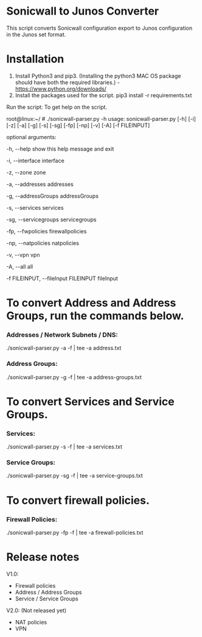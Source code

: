 # Sonicwall to Junos Converter

This script converts Sonicwall configuration export to Junos configuration in the Junos set format.

# Installation
1. Install Python3 and pip3. (Installing the python3 MAC OS package should have both the required libraries.) - https://www.python.org/downloads/
2. Install the packages used for the script.
pip3 install -r requirements.txt
 
Run the script:
To get help on the script.
 
root@linux:~/ # ./sonicwall-parser.py -h
usage: sonicwall-parser.py [-h] [-i] [-z] [-a] [-g] [-s] [-sg] [-fp] [-np]
                           [-v] [-A] [-f FILEINPUT]
 
optional arguments:

  -h, --help            show this help message and exit
  
  -i, --interface       interface
  
  -z, --zone            zone
  
  -a, --addresses       addresses
  
  -g, --addressGroups   addressGroups
  
  -s, --services        services
  
  -sg, --servicegroups  servicegroups
  
  -fp, --fwpolicies     firewallpolicies
  
  -np, --natpolicies    natpolicies
  
  -v, --vpn             vpn
  
  -A, --all             all
  
  -f FILEINPUT, --fileInput FILEINPUT fileInput
 
# To convert Address and Address Groups, run the commands below.
 
### Addresses / Network Subnets / DNS:
./sonicwall-parser.py -a -f <Sonicwall Export File> | tee -a address.txt
 
### Address Groups:
./sonicwall-parser.py -g -f <Sonicwall Export File> | tee -a address-groups.txt
 
 
# To convert Services and Service Groups.
 
### Services:
./sonicwall-parser.py -s -f <Sonicwall Export File> | tee -a services.txt
 
### Service Groups: 
./sonicwall-parser.py -sg -f <Sonicwall Export File> | tee -a service-groups.txt
 
# To convert firewall policies.

### Firewall Policies:
./sonicwall-parser.py -fp -f <Sonicwall Export File> | tee -a firewall-policies.txt
 
 
# Release notes
 
V1.0:
- Firewall policies
- Address / Address Groups
- Service / Service Groups

V2.0: (Not released yet)
- NAT policies
- VPN
